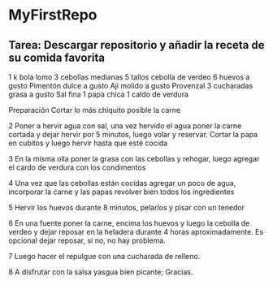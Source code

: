 # MyFirstRepo

## Tarea: Descargar repositorio y añadir la receta de su comida favorita
1 k bola lomo
3 cebollas medianas
5 tallos cebolla de verdeo
6 huevos
a gusto Pimentón dulce
a gusto Ají molido
a gusto Provenzal
3 cucharadas grasa
a gusto Sal fina
1 papa chica
1 caldo de verdura

Preparación
Cortar lo más chiquito posible la carne

2
Poner a hervir agua con sal, una vez hervido el agua poner la carne cortada y dejar hervir por 5 minutos, luego volar y reservar. Cortar la papa en cubitos y luego hervir hasta que esté cocida

3
En la misma olla poner la grasa con las cebollas y rehogar, luego agregar el cardo de verdura con los condimentos

4
Una vez que las cebollas están cocidas agregar un poco de agua, incorporar la carne y las papas revolver bien todos los ingredientes

5
Hervir los huevos durante 8 minutos, pelarlos y pisar con un tenedor

6
En una fuente poner la carne, encima los huevos y luego la cebolla de verdeo y dejar reposar en la heladera durante 4 horas aproximadamente. Es opcional dejar reposar, si no, no hay problema.

7
Luego hacer el repulgue con una cucharada de relleno.

8
A disfrutar con la salsa yasgua bien picante;
Gracias.
